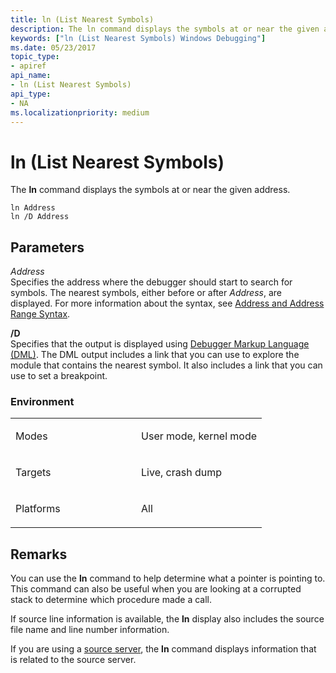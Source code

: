 ```yaml
---
title: ln (List Nearest Symbols)
description: The ln command displays the symbols at or near the given address.
keywords: ["ln (List Nearest Symbols) Windows Debugging"]
ms.date: 05/23/2017
topic_type:
- apiref
api_name:
- ln (List Nearest Symbols)
api_type:
- NA
ms.localizationpriority: medium
---
```


# ln (List Nearest Symbols)


The **ln** command displays the symbols at or near the given address.

```dbgcmd
ln Address
ln /D Address 
```

## <span id="ddk_cmd_list_nearest_symbols_dbg"></span><span id="DDK_CMD_LIST_NEAREST_SYMBOLS_DBG"></span>Parameters


<span id="_______Address______"></span><span id="_______address______"></span><span id="_______ADDRESS______"></span> *Address*   
Specifies the address where the debugger should start to search for symbols. The nearest symbols, either before or after *Address*, are displayed. For more information about the syntax, see [Address and Address Range Syntax](address-and-address-range-syntax.md).

<span id="_D"></span><span id="_d"></span>**/D**  
Specifies that the output is displayed using [Debugger Markup Language (DML)](debugger-markup-language-commands.md). The DML output includes a link that you can use to explore the module that contains the nearest symbol. It also includes a link that you can use to set a breakpoint.

### <span id="Environment"></span><span id="environment"></span><span id="ENVIRONMENT"></span>Environment

<table>
<colgroup>
<col width="50%" />
<col width="50%" />
</colgroup>
<tbody>
<tr class="odd">
<td align="left"><p>Modes</p></td>
<td align="left"><p>User mode, kernel mode</p></td>
</tr>
<tr class="even">
<td align="left"><p>Targets</p></td>
<td align="left"><p>Live, crash dump</p></td>
</tr>
<tr class="odd">
<td align="left"><p>Platforms</p></td>
<td align="left"><p>All</p></td>
</tr>
</tbody>
</table>

 

Remarks
-------

You can use the **ln** command to help determine what a pointer is pointing to. This command can also be useful when you are looking at a corrupted stack to determine which procedure made a call.

If source line information is available, the **ln** display also includes the source file name and line number information.

If you are using a [source server](using-a-source-server.md), the **ln** command displays information that is related to the source server.

 

 





